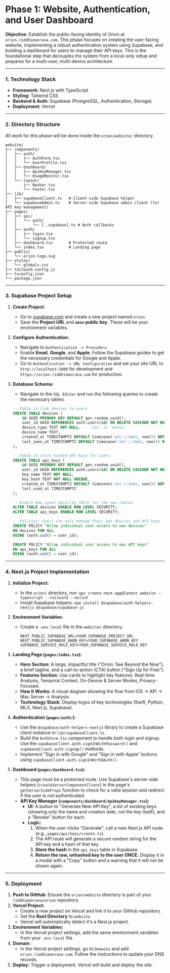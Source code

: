 # Phase 1: Website, Authentication, and User Dashboard

**Objective:** Establish the public-facing identity of Orion at `orion.riddhimanrana.com`. This phase focuses on creating the user-facing website, implementing a robust authentication system using Supabase, and building a dashboard for users to manage their API keys. This is the foundational step that decouples the system from a local-only setup and prepares for a multi-user, multi-device architecture.

---

### 1. Technology Stack

*   **Framework:** Next.js with TypeScript
*   **Styling:** Tailwind CSS
*   **Backend & Auth:** Supabase (PostgreSQL, Authentication, Storage)
*   **Deployment:** Vercel

---

### 2. Directory Structure

All work for this phase will be done inside the `orion/website/` directory.

```
website/
├── components/
│   ├── auth/
│   │   ├── AuthForm.tsx
│   │   └── UserProfile.tsx
│   ├── dashboard/
│   │   ├── ApiKeyManager.tsx
│   │   └── UsageMonitor.tsx
│   └── layout/
│       ├── Navbar.tsx
│       └── Footer.tsx
├── lib/
│   ├── supabaseClient.ts   # Client-side Supabase helper
│   └── supabaseAdmin.ts    # Server-side Supabase admin client (for API key management)
├── pages/
│   ├── api/
│   │   └── auth/
│   │       └── [..supabase].ts # Auth callbacks
│   ├── auth/
│   │   ├── login.tsx
│   │   └── signup.tsx
│   ├── dashboard.tsx       # Protected route
│   └── index.tsx           # Landing page
├── public/
│   └── orion-logo.svg
├── styles/
│   └── globals.css
├── tailwind.config.js
├── tsconfig.json
└── package.json
```

---

### 3. Supabase Project Setup

1.  **Create Project:**
    *   Go to [supabase.com](https://supabase.com) and create a new project named `orion`.
    *   Save the **Project URL** and **`anon` public key**. These will be your environment variables.

2.  **Configure Authentication:**
    *   Navigate to `Authentication -> Providers`.
    *   Enable **Email**, **Google**, and **Apple**. Follow the Supabase guides to get the necessary credentials for Google and Apple.
    *   Go to `Authentication -> URL Configuration` and set your site URL to `http://localhost:3000` for development and `https://orion.riddhimanrana.com` for production.

3.  **Database Schema:**
    *   Navigate to the `SQL Editor` and run the following queries to create the necessary tables.

    ```sql
    -- Table to link devices to users
    CREATE TABLE devices (
        id UUID PRIMARY KEY DEFAULT gen_random_uuid(),
        user_id UUID REFERENCES auth.users(id) ON DELETE CASCADE NOT NULL,
        device_type TEXT NOT NULL, -- 'ios' or 'macos'
        device_name TEXT,
        created_at TIMESTAMPTZ DEFAULT timezone('utc'::text, now()) NOT NULL,
        last_seen_at TIMESTAMPTZ DEFAULT timezone('utc'::text, now()) NOT NULL
    );

    -- Table to store hashed API keys for users
    CREATE TABLE api_keys (
        id UUID PRIMARY KEY DEFAULT gen_random_uuid(),
        user_id UUID REFERENCES auth.users(id) ON DELETE CASCADE NOT NULL,
        key_name TEXT NOT NULL,
        key_hash TEXT NOT NULL UNIQUE,
        created_at TIMESTAMPTZ DEFAULT timezone('utc'::text, now()) NOT NULL,
        last_used_at TIMESTAMPTZ
    );

    -- Enable Row Level Security (RLS) for the new tables
    ALTER TABLE devices ENABLE ROW LEVEL SECURITY;
    ALTER TABLE api_keys ENABLE ROW LEVEL SECURITY;

    -- Policies: Users can only manage their own devices and API keys
    CREATE POLICY "Allow individual user access to own devices"
    ON devices FOR ALL
    USING (auth.uid() = user_id);

    CREATE POLICY "Allow individual user access to own API keys"
    ON api_keys FOR ALL
    USING (auth.uid() = user_id);
    ```

---

### 4. Next.js Project Implementation

1.  **Initialize Project:**
    *   In the `orion/` directory, run: `npx create-next-app@latest website --typescript --tailwind --eslint`
    *   Install Supabase helpers: `npm install @supabase/auth-helpers-nextjs @supabase/supabase-js`

2.  **Environment Variables:**
    *   Create a `.env.local` file in the `website/` directory:
        ```
        NEXT_PUBLIC_SUPABASE_URL=YOUR_SUPABASE_PROJECT_URL
        NEXT_PUBLIC_SUPABASE_ANON_KEY=YOUR_SUPABASE_ANON_KEY
        SUPABASE_SERVICE_ROLE_KEY=YOUR_SUPABASE_SERVICE_ROLE_KEY
        ```

3.  **Landing Page (`pages/index.tsx`):**
    *   **Hero Section:** A large, impactful title ("Orion: See Beyond the Now"), a brief tagline, and a call-to-action (CTA) button ("Sign Up for Free").
    *   **Features Section:** Use cards to highlight key features: Real-time Analysis, Temporal Context, On-Device & Server Modes, Privacy-Focused.
    *   **How It Works:** A visual diagram showing the flow from iOS -> API -> Mac Server -> Analysis.
    *   **Technology Stack:** Display logos of key technologies (Swift, Python, MLX, Next.js, Supabase).

4.  **Authentication (`pages/auth/`):**
    *   Use the `@supabase/auth-helpers-nextjs` library to create a Supabase client instance in `lib/supabaseClient.ts`.
    *   Build the `AuthForm.tsx` component to handle both login and signup. Use the `supabaseClient.auth.signInWithPassword()` and `supabaseClient.auth.signUp()` methods.
    *   Implement "Sign in with Google" and "Sign in with Apple" buttons using `supabaseClient.auth.signInWithOAuth()`.

5.  **Dashboard (`pages/dashboard.tsx`):**
    *   This page must be a protected route. Use Supabase's server-side helpers (`createServerComponentClient`) in the page's `getServerSideProps` function to check for a valid session and redirect if the user is not authenticated.
    *   **API Key Manager (`components/dashboard/ApiKeyManager.tsx`):**
        *   **UI:** A button to "Generate New API Key", a list of existing keys (showing only the name and creation date, not the key itself), and a "Revoke" button for each.
        *   **Logic:**
            1.  When the user clicks "Generate", call a new Next.js API route (e.g., `pages/api/keys/create.ts`).
            2.  The API route will generate a secure random string for the API key and a hash of that key.
            3.  **Store the hash** in the `api_keys` table in Supabase.
            4.  **Return the raw, unhashed key to the user ONCE.** Display it in a modal with a "Copy" button and a warning that it will not be shown again.

---

### 5. Deployment

1.  **Push to GitHub:** Ensure the `orion/website` directory is part of your `riddhimanrana/orion` repository.
2.  **Vercel Project:**
    *   Create a new project on Vercel and link it to your GitHub repository.
    *   Set the **Root Directory** to `website`.
    *   Vercel will automatically detect it's a Next.js project.
3.  **Environment Variables:**
    *   In the Vercel project settings, add the same environment variables from your `.env.local` file.
4.  **Domain:**
    *   In the Vercel project settings, go to `Domains` and add `orion.riddhimanrana.com`. Follow the instructions to update your DNS records.
5.  **Deploy:** Trigger a deployment. Vercel will build and deploy the site.
